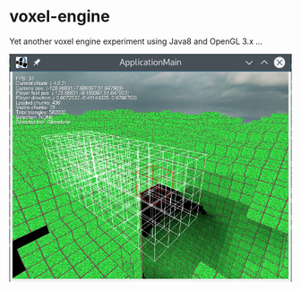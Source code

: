 # voxel-engine

Yet another voxel engine experiment using Java8 and OpenGL 3.x ...

![screenshot](https://github.com/toby1984/voxel-engine/blob/master/screenshot.png)


